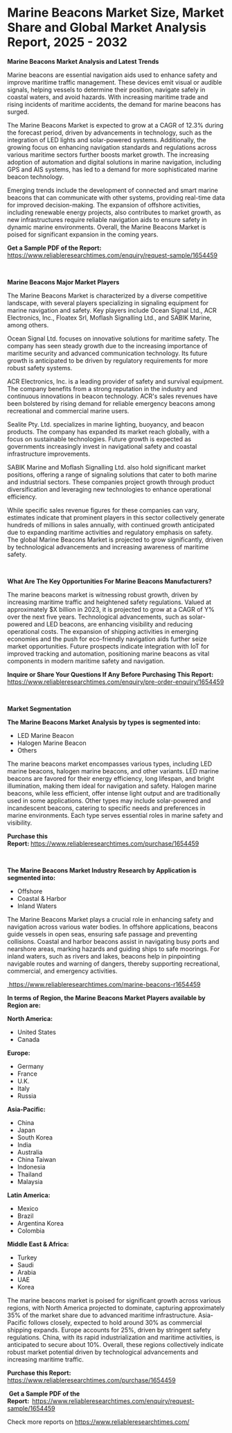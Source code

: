 <p><h1>Marine Beacons Market Size, Market Share and Global Market Analysis Report, 2025 - 2032</h1></p><p><strong>Marine Beacons Market Analysis and Latest Trends</strong></p>
<p><p>Marine beacons are essential navigation aids used to enhance safety and improve maritime traffic management. These devices emit visual or audible signals, helping vessels to determine their position, navigate safely in coastal waters, and avoid hazards. With increasing maritime trade and rising incidents of maritime accidents, the demand for marine beacons has surged.</p><p>The Marine Beacons Market is expected to grow at a CAGR of 12.3% during the forecast period, driven by advancements in technology, such as the integration of LED lights and solar-powered systems. Additionally, the growing focus on enhancing navigation standards and regulations across various maritime sectors further boosts market growth. The increasing adoption of automation and digital solutions in marine navigation, including GPS and AIS systems, has led to a demand for more sophisticated marine beacon technology. </p><p>Emerging trends include the development of connected and smart marine beacons that can communicate with other systems, providing real-time data for improved decision-making. The expansion of offshore activities, including renewable energy projects, also contributes to market growth, as new infrastructures require reliable navigation aids to ensure safety in dynamic marine environments. Overall, the Marine Beacons Market is poised for significant expansion in the coming years.</p></p>
<p><strong>Get a Sample PDF of the Report:&nbsp;</strong> <a href="https://www.reliableresearchtimes.com/enquiry/request-sample/1654459?utm_campaign=2476&utm_medium=2&utm_source=Github&utm_content=ia&utm_term=23022025&utm_id=marine-beacons">https://www.reliableresearchtimes.com/enquiry/request-sample/1654459</a></p>
<p>&nbsp;</p>
<p><strong>Marine Beacons Major Market Players</strong></p>
<p><p>The Marine Beacons Market is characterized by a diverse competitive landscape, with several players specializing in signaling equipment for marine navigation and safety. Key players include Ocean Signal Ltd., ACR Electronics, Inc., Floatex Srl, Moflash Signalling Ltd., and SABIK Marine, among others.</p><p>Ocean Signal Ltd. focuses on innovative solutions for maritime safety. The company has seen steady growth due to the increasing importance of maritime security and advanced communication technology. Its future growth is anticipated to be driven by regulatory requirements for more robust safety systems.</p><p>ACR Electronics, Inc. is a leading provider of safety and survival equipment. The company benefits from a strong reputation in the industry and continuous innovations in beacon technology. ACR's sales revenues have been bolstered by rising demand for reliable emergency beacons among recreational and commercial marine users.</p><p>Sealite Pty. Ltd. specializes in marine lighting, buoyancy, and beacon products. The company has expanded its market reach globally, with a focus on sustainable technologies. Future growth is expected as governments increasingly invest in navigational safety and coastal infrastructure improvements.</p><p>SABIK Marine and Moflash Signalling Ltd. also hold significant market positions, offering a range of signaling solutions that cater to both marine and industrial sectors. These companies project growth through product diversification and leveraging new technologies to enhance operational efficiency.</p><p>While specific sales revenue figures for these companies can vary, estimates indicate that prominent players in this sector collectively generate hundreds of millions in sales annually, with continued growth anticipated due to expanding maritime activities and regulatory emphasis on safety. The global Marine Beacons Market is projected to grow significantly, driven by technological advancements and increasing awareness of maritime safety.</p></p>
<p>&nbsp;</p>
<p><strong>What Are The Key Opportunities For Marine Beacons Manufacturers?</strong></p>
<p><p>The marine beacons market is witnessing robust growth, driven by increasing maritime traffic and heightened safety regulations. Valued at approximately $X billion in 2023, it is projected to grow at a CAGR of Y% over the next five years. Technological advancements, such as solar-powered and LED beacons, are enhancing visibility and reducing operational costs. The expansion of shipping activities in emerging economies and the push for eco-friendly navigation aids further seize market opportunities. Future prospects indicate integration with IoT for improved tracking and automation, positioning marine beacons as vital components in modern maritime safety and navigation.</p></p>
<p><strong>Inquire or Share Your Questions If Any Before Purchasing This Report:</strong> <a href="https://www.reliableresearchtimes.com/enquiry/pre-order-enquiry/1654459?utm_campaign=2476&utm_medium=2&utm_source=Github&utm_content=ia&utm_term=23022025&utm_id=marine-beacons">https://www.reliableresearchtimes.com/enquiry/pre-order-enquiry/1654459</a></p>
<p>&nbsp;</p>
<p><strong>Market Segmentation</strong></p>
<p><strong>The Marine Beacons Market Analysis by types is segmented into:</strong></p>
<p><ul><li>LED Marine Beacon</li><li>Halogen Marine Beacon</li><li>Others</li></ul></p>
<p><p>The marine beacons market encompasses various types, including LED marine beacons, halogen marine beacons, and other variants. LED marine beacons are favored for their energy efficiency, long lifespan, and bright illumination, making them ideal for navigation and safety. Halogen marine beacons, while less efficient, offer intense light output and are traditionally used in some applications. Other types may include solar-powered and incandescent beacons, catering to specific needs and preferences in marine environments. Each type serves essential roles in marine safety and visibility.</p></p>
<p><strong>Purchase this Report:&nbsp;</strong><a href="https://www.reliableresearchtimes.com/purchase/1654459?utm_campaign=2476&utm_medium=2&utm_source=Github&utm_content=ia&utm_term=23022025&utm_id=marine-beacons">https://www.reliableresearchtimes.com/purchase/1654459</a></p>
<p>&nbsp;</p>
<p><strong>The Marine Beacons Market Industry Research by Application is segmented into:</strong></p>
<p><ul><li>Offshore</li><li>Coastal & Harbor</li><li>Inland Waters</li></ul></p>
<p><p>The Marine Beacons Market plays a crucial role in enhancing safety and navigation across various water bodies. In offshore applications, beacons guide vessels in open seas, ensuring safe passage and preventing collisions. Coastal and harbor beacons assist in navigating busy ports and nearshore areas, marking hazards and guiding ships to safe moorings. For inland waters, such as rivers and lakes, beacons help in pinpointing navigable routes and warning of dangers, thereby supporting recreational, commercial, and emergency activities.</p></p>
<p><a href="https://www.reliableresearchtimes.com/marine-beacons-r1654459?utm_campaign=2476&utm_medium=2&utm_source=Github&utm_content=ia&utm_term=23022025&utm_id=marine-beacons">&nbsp;https://www.reliableresearchtimes.com/marine-beacons-r1654459</a></p>
<p><strong>In terms of Region, the Marine Beacons Market Players available by Region are:</strong></p>
<p>
    <p> <strong> North America: </strong>
        <ul>
            <li>United States</li>
            <li>Canada</li>
        </ul>
        </p> 
    <p> <strong> Europe: </strong>
        <ul>
            <li>Germany</li>
            <li>France</li>
            <li>U.K.</li>
            <li>Italy</li>
            <li>Russia</li>
        </ul>
        </p> 
    <p> <strong> Asia-Pacific: </strong>
        <ul>
            <li>China</li>
            <li>Japan</li>
            <li>South Korea</li>
            <li>India</li>
            <li>Australia</li>
            <li>China Taiwan</li>
            <li>Indonesia</li>
            <li>Thailand</li>
            <li>Malaysia</li>
        </ul>
        </p> 
    <p> <strong> Latin America: </strong>
        <ul>
            <li>Mexico</li>
            <li>Brazil</li>
            <li>Argentina Korea</li>
            <li>Colombia</li>
        </ul>
        </p> 
    <p> <strong> Middle East & Africa: </strong>
        <ul>
            <li>Turkey</li>
            <li>Saudi</li>
            <li>Arabia</li>
            <li>UAE</li>
            <li>Korea</li>
        </ul>
    </p>
    </p>
<p><p>The marine beacons market is poised for significant growth across various regions, with North America projected to dominate, capturing approximately 35% of the market share due to advanced maritime infrastructure. Asia-Pacific follows closely, expected to hold around 30% as commercial shipping expands. Europe accounts for 25%, driven by stringent safety regulations. China, with its rapid industrialization and maritime activities, is anticipated to secure about 10%. Overall, these regions collectively indicate robust market potential driven by technological advancements and increasing maritime traffic.</p></p>
<p><strong>Purchase this Report: </strong><a href="https://www.reliableresearchtimes.com/purchase/1654459?utm_campaign=2476&utm_medium=2&utm_source=Github&utm_content=ia&utm_term=23022025&utm_id=marine-beacons">https://www.reliableresearchtimes.com/purchase/1654459</a></p>
<p>&nbsp;<strong>Get a Sample PDF of the Report:&nbsp;&nbsp;</strong><a href="https://www.reliableresearchtimes.com/enquiry/request-sample/1654459?utm_campaign=2476&utm_medium=2&utm_source=Github&utm_content=ia&utm_term=23022025&utm_id=marine-beacons">https://www.reliableresearchtimes.com/enquiry/request-sample/1654459</a></p>
<p><strong></strong></p>
<p>Check more reports on <a href="https://www.reliableresearchtimes.com/?utm_campaign=2476&utm_medium=2&utm_source=Github&utm_content=ia&utm_term=23022025&utm_id=marine-beacons">https://www.reliableresearchtimes.com/</a></p>